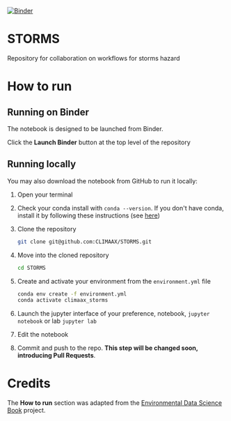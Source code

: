 [![Binder](https://mybinder.org/badge_logo.svg)](https://mybinder.org/v2/gh/CLIMAAX/STORMS/main?labpath=WIND_raster_LUISA.ipynb)

# STORMS

Repository for collaboration on workflows for storms hazard
# How to run

## Running on Binder
The notebook is designed to be launched from Binder. 

Click the **Launch Binder** button at the top level of the repository

## Running locally
You may also download the notebook from GitHub to run it locally:
1. Open your terminal

2. Check your conda install with `conda --version`. If you don't have conda, install it by following these instructions (see [here](https://docs.conda.io/en/latest/miniconda.html))

3. Clone the repository
    ```bash
    git clone git@github.com:CLIMAAX/STORMS.git
    ```

4. Move into the cloned repository
    ```bash
    cd STORMS
    ```

5. Create and activate your environment from the `environment.yml` file
    ```bash
    conda env create -f environment.yml
    conda activate climaax_storms
    ```  

6. Launch the jupyter interface of your preference, notebook, `jupyter notebook` or lab `jupyter lab`
7. Edit the notebook
8. Commit and push to the repo. **This step will be changed soon, introducing Pull Requests**.

# Credits
The **How to run** section was adapted from the [Environmental Data Science Book](https://edsbook.org/welcome.html) project.
